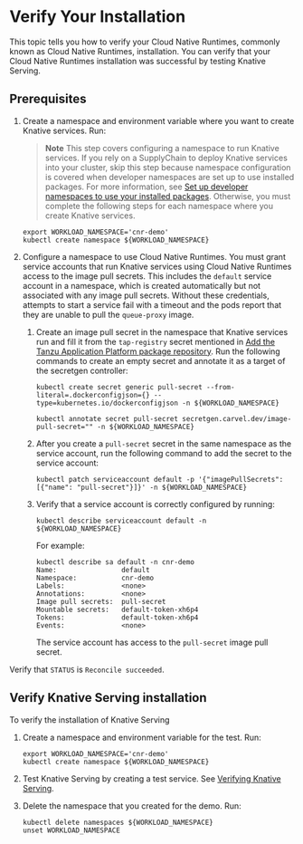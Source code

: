 # Verify Your Installation

This topic tells you how to verify your Cloud Native Runtimes, commonly known as Cloud Native Runtimes, installation.
You can verify that your Cloud Native Runtimes installation was successful by testing Knative Serving.

## <a id='prerecs'></a> Prerequisites

1. Create a namespace and environment variable where you want to create Knative services. Run:
   >**Note** This step covers configuring a namespace to run Knative services.
   >If you rely on a SupplyChain to deploy Knative services into your cluster,
   >skip this step because namespace configuration is covered when
   >developer namespaces are set up to use installed packages.
   >For more information, see [Set up developer namespaces to use your installed packages](../../../install-online/set-up-namespaces.hbs.md).
   >Otherwise, you must complete the following steps for each namespace where you create Knative services.

    ```console
    export WORKLOAD_NAMESPACE='cnr-demo'
    kubectl create namespace ${WORKLOAD_NAMESPACE}
    ```

2. Configure a namespace to use Cloud Native Runtimes. You must grant service accounts that run Knative services using Cloud Native Runtimes access to the image pull secrets. This includes the `default` service account in a namespace, which is created automatically but not associated with any image pull secrets. Without these credentials, attempts to start a service fail with a timeout and the pods report that they are unable to pull the `queue-proxy` image.

    1. Create an image pull secret in the namespace that Knative services run and fill it from the `tap-registry` secret mentioned in [Add the Tanzu Application Platform package repository](../../../install-online/profile.hbs.md#add-tap-repo). Run the following commands to create an empty secret and annotate it as a target of the secretgen controller:

        ```console
        kubectl create secret generic pull-secret --from-literal=.dockerconfigjson={} --type=kubernetes.io/dockerconfigjson -n ${WORKLOAD_NAMESPACE}

        kubectl annotate secret pull-secret secretgen.carvel.dev/image-pull-secret="" -n ${WORKLOAD_NAMESPACE}
        ```

    2. After you create a `pull-secret` secret in the same namespace as the service account,
    run the following command to add the secret to the service account:

        ```console
        kubectl patch serviceaccount default -p '{"imagePullSecrets": [{"name": "pull-secret"}]}' -n ${WORKLOAD_NAMESPACE}
        ```

    3. Verify that a service account is correctly configured by running:

        ```console
        kubectl describe serviceaccount default -n ${WORKLOAD_NAMESPACE}
        ```

        For example:

        ```console
        kubectl describe sa default -n cnr-demo
        Name:                default
        Namespace:           cnr-demo
        Labels:              <none>
        Annotations:         <none>
        Image pull secrets:  pull-secret
        Mountable secrets:   default-token-xh6p4
        Tokens:              default-token-xh6p4
        Events:              <none>
        ```

        The service account has access to the `pull-secret` image pull secret.

Verify that `STATUS` is `Reconcile succeeded`.

## <a id='verify-serving'></a> Verify Knative Serving installation

To verify the installation of Knative Serving

1. Create a namespace and environment variable for the test. Run:

    ```console
    export WORKLOAD_NAMESPACE='cnr-demo'
    kubectl create namespace ${WORKLOAD_NAMESPACE}
    ```

2. Test Knative Serving by creating a test service. See [Verifying Knative Serving](./verifying-serving.hbs.md).

3. Delete the namespace that you created for the demo. Run:

    ```console
    kubectl delete namespaces ${WORKLOAD_NAMESPACE}
    unset WORKLOAD_NAMESPACE
    ```
